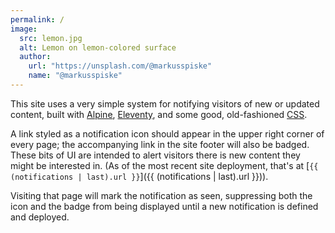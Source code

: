 ```yaml
---
permalink: /
image:
  src: lemon.jpg
  alt: Lemon on lemon-colored surface
  author:
    url: "https://unsplash.com/@markusspiske"
    name: "@markusspiske"
---
```

This site uses a very simple system for notifying visitors of new or updated content, built with [Alpine], [Eleventy], and some good, old-fashioned [CSS].

A link styled as a notification icon should appear in the upper right corner of every page; the accompanying link in the site footer will also be badged. These bits of UI are intended to alert visitors there is new content they might be interested in. (As of the most recent site deployment, that's at [`{{ (notifications | last).url }}`]({{ (notifications | last).url }})).

Visiting that page will mark the notification as seen, suppressing both the icon and the badge from being displayed until a new notification is defined and deployed.

[Alpine]: https://alpinejs.dev
[Eleventy]: https://11ty.dev
[CSS]: https://css-tricks.com/css-is-in-fact-awesome/
